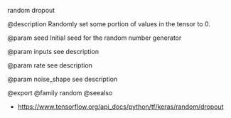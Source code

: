 random dropout

@description
Randomly set some portion of values in the tensor to 0.

@param seed
Initial seed for the random number generator

@param inputs
see description

@param rate
see description

@param noise_shape
see description

@export
@family random
@seealso
+ <https://www.tensorflow.org/api_docs/python/tf/keras/random/dropout>
